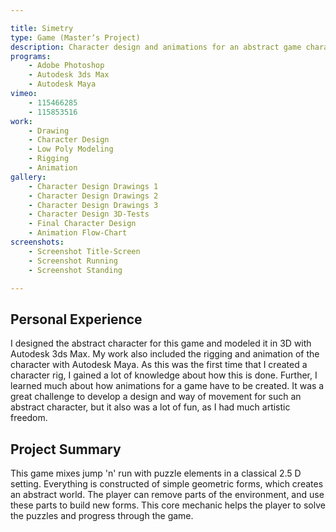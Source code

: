```yaml
---

title: Simetry
type: Game (Masterʼs Project)
description: Character design and animations for an abstract game character.
programs:
    - Adobe Photoshop
    - Autodesk 3ds Max
    - Autodesk Maya
vimeo:
    - 115466285
    - 115853516
work:
    - Drawing
    - Character Design
    - Low Poly Modeling
    - Rigging
    - Animation
gallery:
    - Character Design Drawings 1
    - Character Design Drawings 2
    - Character Design Drawings 3
    - Character Design 3D-Tests
    - Final Character Design
    - Animation Flow-Chart
screenshots:
    - Screenshot Title-Screen
    - Screenshot Running
    - Screenshot Standing

---
```


## Personal Experience
I designed the abstract character for this game and modeled it in 3D with Autodesk 3ds Max. My work also included the 
rigging and animation of the character with  Autodesk Maya. As this was the first time that I created a character rig, I 
gained a lot of knowledge about how this is done. Further, I learned much about how animations for a game have to be 
created. It was a great challenge to develop a design and way of movement for such an abstract character, but it also 
was a lot of fun, as I had much artistic freedom.

## Project Summary
This game mixes jump 'n' run with puzzle elements in a classical 2.5 D setting. Everything is constructed of simple 
geometric forms, which creates an abstract world. The player can remove parts of the environment, and use these parts to 
build new forms. This core mechanic helps the player to solve the puzzles and progress through the game.
